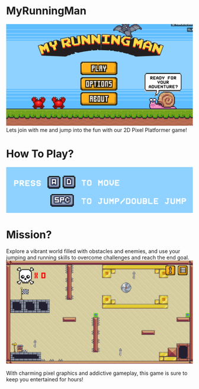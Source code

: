 # MyRunningMan
![Menu Screen](https://github.com/tiendat91/MyRunningMan/raw/final-main/ReadMe/menuScreen.png)
Lets join with me and jump into the fun with our 2D Pixel Platformer game! 

# How To Play?
![How to Play](https://github.com/tiendat91/MyRunningMan/raw/final-main/ReadMe/howToPlay.png)

# Mission?
Explore a vibrant world filled with obstacles and enemies, and use your jumping and running skills to overcome challenges and reach the end goal. 
![Level one](https://github.com/tiendat91/MyRunningMan/raw/final-main/ReadMe/level1Screen.png)


With charming pixel graphics and addictive gameplay, this game is sure to keep you entertained for hours!

